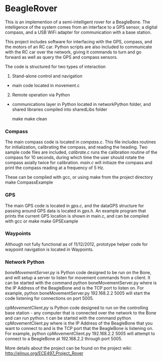 BeagleRover
===========

This is an implemention of a semi-intelligent rover for a BeagleBone.
The intelligence of the system comes from an interface to a GPS sensor,
a digital compass, and a USB WiFi adapter for communication with a base
station.

This project includes software for interfacing with the GPS, compass, and
the motors of an RC car. Python scripts are also included to communicate
with the RC car over the network, giving it commands to turn and go forward
as well as query the GPS and compass sensors.

The code is structured for two types of interaction

1. Stand-alone control and navigation
* main code located in movement.c
2. Remote operation via Python
* communications layer in Python located in networkPython folder, and shared libraries compiled into sharedLibs folder

	make
	make clean

### Compass

The main compass code is located in *compass.c*. This file includes routines for initialization, calibrating the compass, and reading the heading. Two sample code files are included, *calibrate.c* runs the calibration routine of the compass for 10 seconds, during which time the user should rotate the compass axially twice for calibration. *main.c* will initiaze the compass and print the compass reading at a frequency of 5 Hz. 

These can be complied with gcc, or using make from the project directory
	make CompassExample

### GPS

The main GPS code is located in *gps.c*, and the dataGPS structure for passing around GPS data is located in *gps.h*. An example program that prints the current GPS location is shown in main.c, and can be compiled with gcc or make
	make GPSExample

### Waypoints

Although not fully functional as of 11/12/2012, prototype helper code for waypoint navigation is located in Waypoints.

### Network Python

*boneMovementServer.py* is Python code designed to be run on the Bone, and will setup a server to listen for movement commands from a client. It can be started with the command
	python boneMovementServer.py <IP-ADDRESS> <PORT>
where <IP-ADDRESS> is the IP Address of the BeagleBone and <PORT> is the TCP port to listen on. For example,
	python boneMovementServer.py 192.168.2.2 5005
will start the code listening for connections on port 5005.

*cpMovementClient.py* is Python code designed to run on the controlling base station - any computer that is connected over the network to the Bone and can run python. t can be started with the command
	python cpMovementClient.py <IP-ADDRESS> <PORT>
where <IP-ADDRESS> is the IP Address of the BeagleBone that you want to connect to and <PORT> is the TCP port that the BeagleBone is listening on. For example,
	python cpMovementClient.py 192.168.2.2 5005
will attempt to connect to a BeagleBone at 192.168.2.2 through port 5005.



More details about the project can be found on the project wiki:
http://elinux.org/ECE497_Project_Rover
